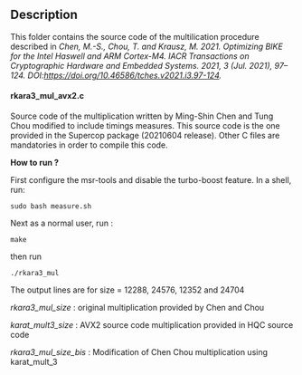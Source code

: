 ## Description
This folder contains the source code of the multilication procedure described in *Chen, M.-S., Chou, T. and Krausz, M. 2021. Optimizing BIKE for the Intel Haswell and ARM Cortex-M4. IACR Transactions on Cryptographic Hardware and Embedded Systems. 2021, 3 (Jul. 2021), 97–124. DOI:https://doi.org/10.46586/tches.v2021.i3.97-124.*

#### rkara3_mul_avx2.c
Source code of the multiplication written by Ming-Shin Chen and Tung Chou modified to include timings measures. This source code is the one provided in the Supercop package (20210604 release).
Other C files are mandatories in order to compile this code.

**How to run ?**

First configure the msr-tools and disable the turbo-boost feature. In a shell, run:
```console
sudo bash measure.sh
```

Next as a normal user, run :

```console
make
```
then run
```console
./rkara3_mul
```
The output lines are  for size = 12288, 24576, 12352 and 24704

*rkara3_mul_size* : original multiplication provided by Chen and Chou

*karat_mult3_size* : AVX2 source code multiplication provided in HQC source code

*rkara3_mul_size_bis* : Modification of Chen Chou multiplication using karat_mult_3  
